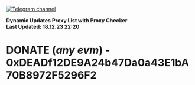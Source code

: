 [![Telegram channel](https://img.shields.io/endpoint?url=https://runkit.io/damiankrawczyk/telegram-badge/branches/master?url=https://t.me/n4z4v0d)](https://t.me/n4z4v0d) 

**Dynamic Updates Proxy List with Proxy Checker**  
**Last Updated: 18.12.23 22:20**

# DONATE (_any evm_) - 0xDEADf12DE9A24b47Da0a43E1bA70B8972F5296F2
